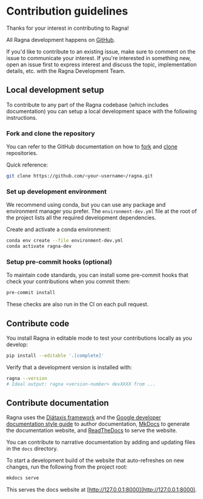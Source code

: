 # Contribution guidelines

Thanks for your interest in contributing to Ragna!

All Ragna development happens on [GitHub](https://github.com/Quansight/ragna).

If you'd like to contribute to an existing issue, make sure to comment on the issue to
communicate your interest. If you're interested in something new, open an issue first to
express interest and discuss the topic, implementation details, etc. with the Ragna
Development Team.

## Local development setup

To contribute to any part of the Ragna codebase (which includes documentation) you can
setup a local development space with the following instructions.

### Fork and clone the repository

You can refer to the GitHub documentation on how to
[fork](https://docs.github.com/en/get-started/quickstart/fork-a-repo) and
[clone](https://docs.github.com/en/repositories/creating-and-managing-repositories/cloning-a-repository)
repositories.

Quick reference:

```bash
git clone https://github.com/<your-username>/ragna.git
```

### Set up development environment

We recommend using conda, but you can use any package and environment manager you
prefer. The `environment-dev.yml` file at the root of the project lists all the required
development dependencies.

Create and activate a conda environment:

```bash
conda env create --file environment-dev.yml
conda activate ragna-dev
```

### Setup pre-commit hooks (optional)

To maintain code standards, you can install some pre-commit hooks that check your
contributions when you commit them:

```bash
pre-commit install
```

These checks are also run in the CI on each pull request.

## Contribute code

You install Ragna in editable mode to test your contributions locally as you develop:

```bash
pip install --editable '.[complete]'
```

Verify that a development version is installed with:

```bash
ragna --version
# Ideal output: ragna <version-number> devXXXX from ...
```

## Contribute documentation

Ragna uses the [Diátaxis framework](https://diataxis.fr/) and the
[Google developer documentation style guide](https://developers.google.com/style/) to
author documentation, [MkDocs](https://www.mkdocs.org/) to generate the documentation
website, and [ReadTheDocs](https://readthedocs.org/projects/ragna/) to serve the
website.

You can contribute to narrative documentation by adding and updating files in the `docs`
directory.

<!-- TODO: Add notes on contributing examples once we decide the workflow -->

To start a development build of the website that auto-refreshes on new changes, run the
following from the project root:

```bash
mkdocs serve
```

This serves the docs website at [http://127.0.0.1:8000](http://127.0.0.1:8000).
